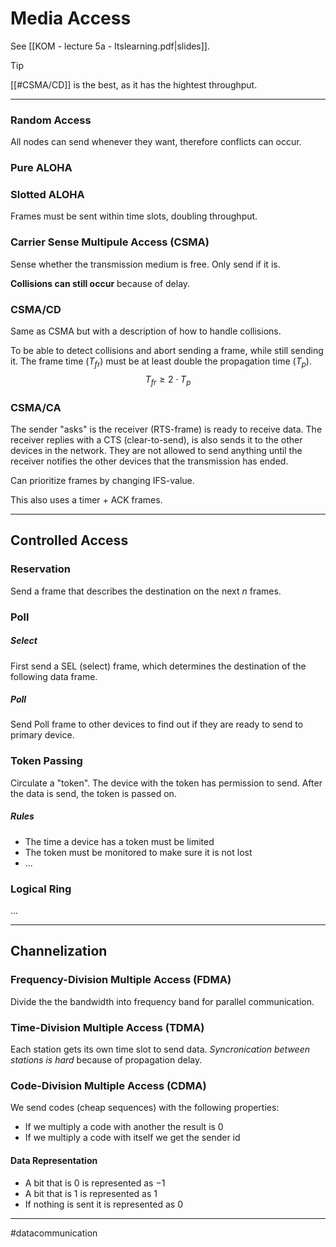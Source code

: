 # Media Access 
See [[KOM - lecture 5a - Itslearning.pdf|slides]].

>[!tip]
>[[#CSMA/CD]] is the best, as it has the hightest throughput.

---
### Random Access
All nodes can send whenever they want, therefore conflicts can occur.

### Pure ALOHA

### Slotted ALOHA
Frames must be sent within time slots, doubling throughput.

### Carrier Sense Multipule Access (CSMA)
Sense whether the transmission medium is free. Only send if it is.

**Collisions can still occur** because of delay.

### CSMA/CD
Same as CSMA but with a description of how to handle collisions.

To be able to detect collisions and abort sending a frame, while still sending it. The frame time ($T_{fr}$) must be at least double the propagation time ($T_{p}$).
$$T_{fr} \geq 2 \cdot T_{p}$$
### CSMA/CA
The sender "asks" is the receiver (RTS-frame) is ready to receive data. The receiver replies with a CTS (clear-to-send), is also sends it to the other devices in the network. They are not allowed to send anything until the receiver notifies the other devices that the transmission has ended.

Can prioritize frames by changing IFS-value.

This also uses a timer + ACK frames.

---

## Controlled Access

### Reservation
Send a frame that describes the destination on the next $n$ frames.

### Poll
##### Select
First send a SEL (select) frame, which determines the destination of the following data frame.

##### Poll
Send Poll frame to other devices to find out if they are ready to send to primary device.

### Token Passing
Circulate a "token". The device with the token has permission to send. After the data is send, the token is passed on.

##### Rules
- The time a device has a token must be limited
- The token must be monitored to make sure it is not lost
- ...

### Logical Ring
...

---
## Channelization
### Frequency-Division Multiple Access (FDMA)
Divide the the bandwidth into frequency band for parallel communication.

### Time-Division Multiple Access (TDMA)
Each station gets its own time slot to send data. *Syncronication between stations is hard* because of propagation delay.

### Code-Division Multiple Access (CDMA)
We send codes (cheap sequences) with the following properties:
- If we multiply a code with another the result is $0$
- If we multiply a code with itself we get the sender id

#### Data Representation
- A bit that is $0$ is represented as $-1$
- A bit that is $1$ is represented as $1$
- If nothing is sent it is represented as $0$

---
#datacommunication

